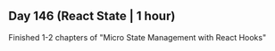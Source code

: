 ## Day 146 (React State | 1 hour)

Finished 1-2 chapters of "Micro State Management with React Hooks"


